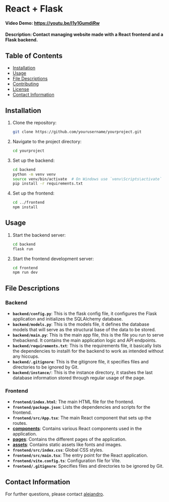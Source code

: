 # React + Flask

#### Video Demo:  https://youtu.be/I1y1GumdiRw
#### Description: Contact managing website made with a React frontend and a Flask backend.

## Table of Contents
- [Installation](#installation)
- [Usage](#usage)
- [File Descriptions](#file-descriptions)
- [Contributing](#contributing)
- [License](#license)
- [Contact Information](#contact-information)

## Installation
1. Clone the repository:
    ```sh
    git clone https://github.com/yourusername/yourproject.git
    ```
2. Navigate to the project directory:
    ```sh
    cd yourproject
    ```
3. Set up the backend:
    ```sh
    cd backend
    python -m venv venv
    source venv/bin/activate  # On Windows use `venv\Scripts\activate`
    pip install -r requirements.txt
    ```
4. Set up the frontend:
    ```sh
    cd ../frontend
    npm install
    ```

## Usage
1. Start the backend server:
    ```sh
    cd backend
    flask run
    ```
2. Start the frontend development server:
    ```sh
    cd frontend
    npm run dev
    ```

## File Descriptions

### Backend
- **`backend/config.py`**: This is the flask config file, it configures the Flask application and initializes the SQLAlchemy database.
- **`backend/models.py`**: This is the models file, it defines the database models that will serve as the structural base of the data to be stored.
- **`backend/main.py`**: This is the main app file, this is the file you run to serve thebackend. It contains the main application logic and API endpoints.
- **`backend/requirements.txt`**: This is the requirements file, it basically lists the dependencies to instalñ for the backend to work as intended without any hiccups.
- **`backend/.gitignore`**: This is the gitignore file, it specifies files and directories to be ignored by Git.
- **`backend/instance/`**: This is the instance directory, it stashes the last database information stored through regular usage of the page.

### Frontend
- **`frontend/index.html`**: The main HTML file for the frontend.
- **`frontend/package.json`**: Lists the dependencies and scripts for the frontend.
- **`frontend/src/App.tsx`**: The main React component that sets up the routes.
- **[components](http://_vscodecontentref_/0)**: Contains various React components used in the application.
- **[pages](http://_vscodecontentref_/1)**: Contains the different pages of the application.
- **[assets](http://_vscodecontentref_/2)**: Contains static assets like fonts and images.
- **`frontend/src/index.css`**: Global CSS styles.
- **`frontend/src/main.tsx`**: The entry point for the React application.
- **`frontend/vite.config.ts`**: Configuration file for Vite.
- **`frontend/.gitignore`**: Specifies files and directories to be ignored by Git.

## Contact Information
For further questions, please contact [alejandro](mailto:alexredd95@gmail.com).